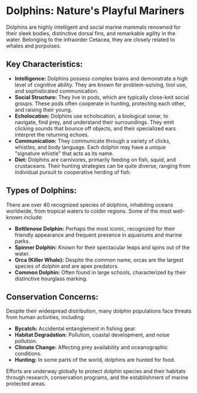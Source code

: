 # Dolphins: Nature's Playful Mariners

Dolphins are highly intelligent and social marine mammals renowned for their sleek bodies, distinctive dorsal fins, and remarkable agility in the water. Belonging to the infraorder Cetacea, they are closely related to whales and porpoises.

## Key Characteristics:

*   **Intelligence:** Dolphins possess complex brains and demonstrate a high level of cognitive ability. They are known for problem-solving, tool use, and sophisticated communication.
*   **Social Structure:** They live in pods, which are typically close-knit social groups. These pods often cooperate in hunting, protecting each other, and raising their young.
*   **Echolocation:** Dolphins use echolocation, a biological sonar, to navigate, find prey, and understand their surroundings. They emit clicking sounds that bounce off objects, and their specialized ears interpret the returning echoes.
*   **Communication:** They communicate through a variety of clicks, whistles, and body language. Each dolphin may have a unique "signature whistle" that acts as its name.
*   **Diet:** Dolphins are carnivores, primarily feeding on fish, squid, and crustaceans. Their hunting strategies can be quite diverse, ranging from individual pursuit to cooperative herding of fish.

## Types of Dolphins:

There are over 40 recognized species of dolphins, inhabiting oceans worldwide, from tropical waters to colder regions. Some of the most well-known include:

*   **Bottlenose Dolphin:** Perhaps the most iconic, recognized for their friendly appearance and frequent presence in aquariums and marine parks.
*   **Spinner Dolphin:** Known for their spectacular leaps and spins out of the water.
*   **Orca (Killer Whale):** Despite the common name, orcas are the largest species of dolphin and are apex predators.
*   **Common Dolphin:** Often found in large schools, characterized by their distinctive hourglass marking.

## Conservation Concerns:

Despite their widespread distribution, many dolphin populations face threats from human activities, including:

*   **Bycatch:** Accidental entanglement in fishing gear.
*   **Habitat Degradation:** Pollution, coastal development, and noise pollution.
*   **Climate Change:** Affecting prey availability and oceanographic conditions.
*   **Hunting:** In some parts of the world, dolphins are hunted for food.

Efforts are underway globally to protect dolphin species and their habitats through research, conservation programs, and the establishment of marine protected areas.